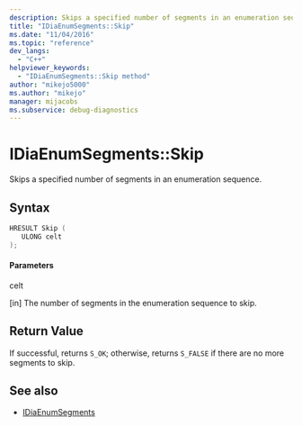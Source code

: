 ```yaml
---
description: Skips a specified number of segments in an enumeration sequence.
title: "IDiaEnumSegments::Skip"
ms.date: "11/04/2016"
ms.topic: "reference"
dev_langs:
  - "C++"
helpviewer_keywords:
  - "IDiaEnumSegments::Skip method"
author: "mikejo5000"
ms.author: "mikejo"
manager: mijacobs
ms.subservice: debug-diagnostics
---
```


# IDiaEnumSegments::Skip

Skips a specified number of segments in an enumeration sequence.

## Syntax

```c++
HRESULT Skip ( 
   ULONG celt
);
```

#### Parameters

celt

[in] The number of segments in the enumeration sequence to skip.

## Return Value

If successful, returns `S_OK`; otherwise, returns `S_FALSE` if there are no more segments to skip.

## See also

- [IDiaEnumSegments](../../debugger/debug-interface-access/idiaenumsegments.md)
